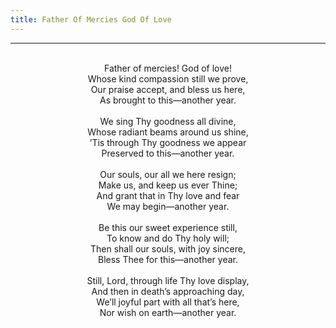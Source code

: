 ```yaml
---
title: Father Of Mercies God Of Love
---
```


---
<center>
<br/>
Father of mercies! God of love!<br/>
Whose kind compassion still we prove,<br/>
Our praise accept, and bless us here,<br/>
As brought to this—another year.<br/>
<br/>
We sing Thy goodness all divine,<br/>
Whose radiant beams around us shine,<br/>
’Tis through Thy goodness we appear<br/>
Preserved to this—another year.<br/>
<br/>
Our souls, our all we here resign;<br/>
Make us, and keep us ever Thine;<br/>
And grant that in Thy love and fear<br/>
We may begin—another year.<br/>
<br/>
Be this our sweet experience still,<br/>
To know and do Thy holy will;<br/>
Then shall our souls, with joy sincere,<br/>
Bless Thee for this—another year.<br/>
<br/>
Still, Lord, through life Thy love display,<br/>
And then in death’s approaching day,<br/>
We’ll joyful part with all that’s here,<br/>
Nor wish on earth—another year.<br/>

</center>